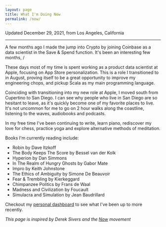 ```yaml
---
layout: page
title: What I'm Doing Now
permalink: /now/
---
```


Updated December 29, 2021, from Los Angeles, California
<hr>

A few months ago I made the jump into Crypto by joining Coinbase as a data scientist in the Save & Spend function. It's been an interesting few months, /

These days most of my time is spent working as a product data scientist at Apple, focusing on App Store personalization. This is a role I transitioned to in August, proving itself to be a great opportunity to improve my engineering chops, and pickup Scala as my main programming language.

Coinciding with transitioning into my new role at Apple, I moved south from Cupertino to San Diego. I can see why people who live in San Diego are so hesitant to leave, as it's quickly become one of my favorite places to live. It's not uncommon for me to go on 2 hour walks along the coastline, listening to the waves, audiobooks and podcasts. 

In my free time I've been continuing to write, learn piano, rediscover my love for chess, practice yoga and explore alternative methods of meditation. 

Books I'm currently reading include:
- Robin by Dave Itzkoff
- The Body Keeps The Score by Bessel van der Kolk
- Hyperion by Dan Simmons
- In The Realm of Hungry Ghosts by Gabor Mate
- Impro by Keith Johnstone
- The Ethics of Ambiguity by Simone De Beauvoir
- Fear & Trembling by Kierkeggard
- Chimpanzee Politics by Frans de Waal
- Madness and Civilization by Foucault
- Simulacra and Simulation by Jean Baudrillard

Checkout my [personal dashboard](https://qself-dashboard.herokuapp.com/) to see what I've been up to more recently.


*This page is inspired by Derek Sivers and the [Now](https://sivers.org/now) movement*
